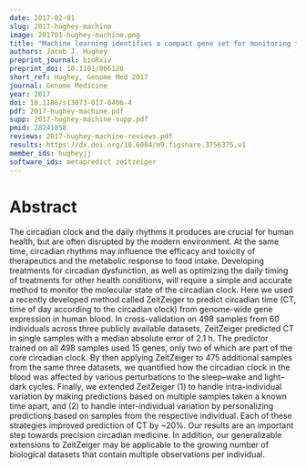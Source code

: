 ```yaml
---
date: 2017-02-01
slug: 2017-hughey-machine
image: 201701-hughey-machine.png
title: "Machine learning identifies a compact gene set for monitoring the circadian clock in human blood"
authors: Jacob J. Hughey
preprint_journal: bioRxiv
preprint_doi: 10.1101/066126
short_ref: Hughey, Genome Med 2017
journal: Genome Medicine
year: 2017
doi: 10.1186/s13073-017-0406-4
pdf: 2017-hughey-machine.pdf
supp: 2017-hughey-machine-supp.pdf
pmid: 28241858
reviews: 2017-hughey-machine-reviews.pdf
results: https://dx.doi.org/10.6084/m9.figshare.3756375.v1
member_ids: hugheyjj
software_ids: metapredict zeitzeiger
---
```


# Abstract

The circadian clock and the daily rhythms it produces are crucial for human health, but are often disrupted by the modern environment. At the same time, circadian rhythms may influence the efficacy and toxicity of therapeutics and the metabolic response to food intake. Developing treatments for circadian dysfunction, as well as optimizing the daily timing of treatments for other health conditions, will require a simple and accurate method to monitor the molecular state of the circadian clock. Here we used a recently developed method called ZeitZeiger to predict circadian time (CT, time of day according to the circadian clock) from genome-wide gene expression in human blood. In cross-validation on 498 samples from 60 individuals across three publicly available datasets, ZeitZeiger predicted CT in single samples with a median absolute error of 2.1 h. The predictor trained on all 498 samples used 15 genes, only two of which are part of the core circadian clock. By then applying ZeitZeiger to 475 additional samples from the same three datasets, we quantified how the circadian clock in the blood was affected by various perturbations to the sleep–wake and light–dark cycles. Finally, we extended ZeitZeiger (1) to handle intra-individual variation by making predictions based on multiple samples taken a known time apart, and (2) to handle inter-individual variation by personalizing predictions based on samples from the respective individual. Each of these strategies improved prediction of CT by ~20%. Our results are an important step towards precision circadian medicine. In addition, our generalizable extensions to ZeitZeiger may be applicable to the growing number of biological datasets that contain multiple observations per individual.
